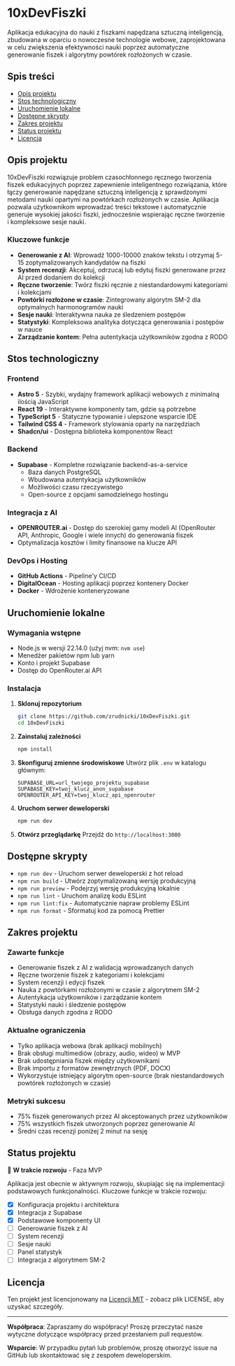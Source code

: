 # 10xDevFiszki

Aplikacja edukacyjna do nauki z fiszkami napędzana sztuczną inteligencją, zbudowana w oparciu o nowoczesne technologie webowe, zaprojektowana w celu zwiększenia efektywności nauki poprzez automatyczne generowanie fiszek i algorytmy powtórek rozłożonych w czasie.

## Spis treści

- [Opis projektu](#opis-projektu)
- [Stos technologiczny](#stos-technologiczny)
- [Uruchomienie lokalne](#uruchomienie-lokalne)
- [Dostępne skrypty](#dostępne-skrypty)
- [Zakres projektu](#zakres-projektu)
- [Status projektu](#status-projektu)
- [Licencja](#licencja)

## Opis projektu

10xDevFiszki rozwiązuje problem czasochłonnego ręcznego tworzenia fiszek edukacyjnych poprzez zapewnienie inteligentnego rozwiązania, które łączy generowanie napędzane sztuczną inteligencją z sprawdzonymi metodami nauki opartymi na powtórkach rozłożonych w czasie. Aplikacja pozwala użytkownikom wprowadzać treści tekstowe i automatycznie generuje wysokiej jakości fiszki, jednocześnie wspierając ręczne tworzenie i kompleksowe sesje nauki.

### Kluczowe funkcje

- **Generowanie z AI**: Wprowadź 1000-10000 znaków tekstu i otrzymaj 5-15 zoptymalizowanych kandydatów na fiszki
- **System recenzji**: Akceptuj, odrzucaj lub edytuj fiszki generowane przez AI przed dodaniem do kolekcji
- **Ręczne tworzenie**: Twórz fiszki ręcznie z niestandardowymi kategoriami i kolekcjami
- **Powtórki rozłożone w czasie**: Zintegrowany algorytm SM-2 dla optymalnych harmonogramów nauki
- **Sesje nauki**: Interaktywna nauka ze śledzeniem postępów
- **Statystyki**: Kompleksowa analityka dotycząca generowania i postępów w nauce
- **Zarządzanie kontem**: Pełna autentykacja użytkowników zgodna z RODO

## Stos technologiczny

### Frontend
- **Astro 5** - Szybki, wydajny framework aplikacji webowych z minimalną ilością JavaScript
- **React 19** - Interaktywne komponenty tam, gdzie są potrzebne
- **TypeScript 5** - Statyczne typowanie i ulepszone wsparcie IDE
- **Tailwind CSS 4** - Framework stylowania oparty na narzędziach
- **Shadcn/ui** - Dostępna biblioteka komponentów React

### Backend
- **Supabase** - Kompletne rozwiązanie backend-as-a-service
  - Baza danych PostgreSQL
  - Wbudowana autentykacja użytkowników
  - Możliwości czasu rzeczywistego
  - Open-source z opcjami samodzielnego hostingu

### Integracja z AI
- **OPENROUTER.ai** - Dostęp do szerokiej gamy modeli AI (OpenRouter API, Anthropic, Google i wiele innych) do generowania fiszek
- Optymalizacja kosztów i limity finansowe na klucze API

### DevOps i Hosting
- **GitHub Actions** - Pipeline'y CI/CD
- **DigitalOcean** - Hosting aplikacji poprzez kontenery Docker
- **Docker** - Wdrożenie konteneryzowane

## Uruchomienie lokalne

### Wymagania wstępne

- Node.js w wersji 22.14.0 (użyj nvm: `nvm use`)
- Menedżer pakietów npm lub yarn
- Konto i projekt Supabase
- Dostęp do OpenRouter.ai API

### Instalacja

1. **Sklonuj repozytorium**
   ```bash
   git clone https://github.com/zrudnicki/10xDevFiszki.git
   cd 10xDevFiszki
   ```

2. **Zainstaluj zależności**
   ```bash
   npm install
   ```

3. **Skonfiguruj zmienne środowiskowe**
   Utwórz plik `.env` w katalogu głównym:
   ```env
   SUPABASE_URL=url_twojego_projektu_supabase
   SUPABASE_KEY=twoj_klucz_anon_supabase
   OPENROUTER_API_KEY=twoj_klucz_api_openrouter
   ```

4. **Uruchom serwer deweloperski**
   ```bash
   npm run dev
   ```

5. **Otwórz przeglądarkę**
   Przejdź do `http://localhost:3000`

## Dostępne skrypty

- `npm run dev` - Uruchom serwer deweloperski z hot reload
- `npm run build` - Utwórz zoptymalizowaną wersję produkcyjną
- `npm run preview` - Podejrzyj wersję produkcyjną lokalnie
- `npm run lint` - Uruchom analizę kodu ESLint
- `npm run lint:fix` - Automatycznie napraw problemy ESLint
- `npm run format` - Sformatuj kod za pomocą Prettier

## Zakres projektu

### Zawarte funkcje
- Generowanie fiszek z AI z walidacją wprowadzanych danych
- Ręczne tworzenie fiszek z kategoriami i kolekcjami
- System recenzji i edycji fiszek
- Nauka z powtórkami rozłożonymi w czasie z algorytmem SM-2
- Autentykacja użytkowników i zarządzanie kontem
- Statystyki nauki i śledzenie postępów
- Obsługa danych zgodna z RODO

### Aktualne ograniczenia
- Tylko aplikacja webowa (brak aplikacji mobilnych)
- Brak obsługi multimediów (obrazy, audio, wideo) w MVP
- Brak udostępniania fiszek między użytkownikami
- Brak importu z formatów zewnętrznych (PDF, DOCX)
- Wykorzystuje istniejący algorytm open-source (brak niestandardowych powtórek rozłożonych w czasie)

### Metryki sukcesu
- 75% fiszek generowanych przez AI akceptowanych przez użytkowników
- 75% wszystkich fiszek utworzonych poprzez generowanie AI
- Średni czas recenzji poniżej 2 minut na sesję

## Status projektu

🚧 **W trakcie rozwoju** - Faza MVP

Aplikacja jest obecnie w aktywnym rozwoju, skupiając się na implementacji podstawowych funkcjonalności. Kluczowe funkcje w trakcie rozwoju:

- [x] Konfiguracja projektu i architektura
- [x] Integracja z Supabase
- [x] Podstawowe komponenty UI
- [ ] Generowanie fiszek z AI
- [ ] System recenzji
- [ ] Sesje nauki
- [ ] Panel statystyk
- [ ] Integracja z algorytmem SM-2

## Licencja

Ten projekt jest licencjonowany na [Licencji MIT](LICENSE) - zobacz plik LICENSE, aby uzyskać szczegóły.

---

**Współpraca**: Zapraszamy do współpracy! Proszę przeczytać nasze wytyczne dotyczące współpracy przed przesłaniem pull requestów.

**Wsparcie**: W przypadku pytań lub problemów, proszę otworzyć issue na GitHub lub skontaktować się z zespołem deweloperskim. 